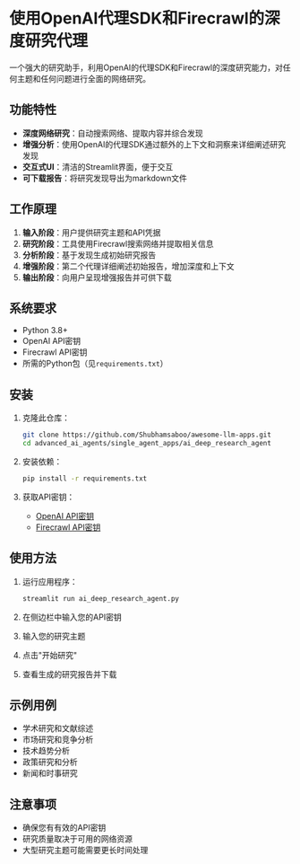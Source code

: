 # 使用OpenAI代理SDK和Firecrawl的深度研究代理

一个强大的研究助手，利用OpenAI的代理SDK和Firecrawl的深度研究能力，对任何主题和任何问题进行全面的网络研究。

## 功能特性

- **深度网络研究**：自动搜索网络、提取内容并综合发现
- **增强分析**：使用OpenAI的代理SDK通过额外的上下文和洞察来详细阐述研究发现
- **交互式UI**：清洁的Streamlit界面，便于交互
- **可下载报告**：将研究发现导出为markdown文件

## 工作原理

1. **输入阶段**：用户提供研究主题和API凭据
2. **研究阶段**：工具使用Firecrawl搜索网络并提取相关信息
3. **分析阶段**：基于发现生成初始研究报告
4. **增强阶段**：第二个代理详细阐述初始报告，增加深度和上下文
5. **输出阶段**：向用户呈现增强报告并可供下载

## 系统要求

- Python 3.8+
- OpenAI API密钥
- Firecrawl API密钥
- 所需的Python包（见`requirements.txt`）

## 安装

1. 克隆此仓库：
   ```bash
   git clone https://github.com/Shubhamsaboo/awesome-llm-apps.git
   cd advanced_ai_agents/single_agent_apps/ai_deep_research_agent
   ```

2. 安装依赖：
   ```bash
   pip install -r requirements.txt
   ```

3. 获取API密钥：
   - [OpenAI API密钥](https://platform.openai.com/)
   - [Firecrawl API密钥](https://firecrawl.dev/)

## 使用方法

1. 运行应用程序：
   ```bash
   streamlit run ai_deep_research_agent.py
   ```

2. 在侧边栏中输入您的API密钥

3. 输入您的研究主题

4. 点击"开始研究"

5. 查看生成的研究报告并下载

## 示例用例

- 学术研究和文献综述
- 市场研究和竞争分析
- 技术趋势分析
- 政策研究和分析
- 新闻和时事研究

## 注意事项

- 确保您有有效的API密钥
- 研究质量取决于可用的网络资源
- 大型研究主题可能需要更长时间处理
